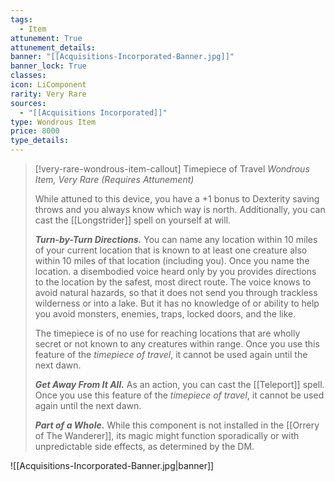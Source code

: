 ```yaml
---
tags:
  - Item
attunement: True
attunement_details: 
banner: "[[Acquisitions-Incorporated-Banner.jpg]]"
banner_lock: True
classes:
icon: LiComponent
rarity: Very Rare
sources:
  - "[[Acquisitions Incorporated]]"
type: Wondrous Item
price: 8000
type_details: 
---
```

>[!very-rare-wondrous-item-callout] Timepiece of Travel
>*Wondrous Item, Very Rare (Requires Attunement)*
>
>While attuned to this device, you have a +1 bonus to Dexterity saving throws and you always know which way is north. Additionally, you can cast the [[Longstrider]] spell on yourself at will.
>
>***Turn-by-Turn Directions.*** You can name any location within 10 miles of your current location that is known to at least one creature also within 10 miles of that location (including you). Once you name the location. a disembodied voice heard only by you provides directions to the location by the safest, most direct route. The voice knows to avoid natural hazards, so that it does not send you through trackless wilderness or into a lake. But it has no knowledge of or ability to help you avoid monsters, enemies, traps, locked doors, and the like.
>
>The timepiece is of no use for reaching locations that are wholly secret or not known to any creatures within range. Once you use this feature of the *timepiece of travel*, it cannot be used again until the next dawn.
>
>***Get Away From It All.*** As an action, you can cast the [[Teleport]] spell. Once you use this feature of the *timepiece of travel*, it cannot be used again until the next dawn.
>
>***Part of a Whole.*** While this component is not installed in the [[Orrery of The Wanderer]], its magic might function sporadically or with unpredictable side effects, as determined by the DM.

![[Acquisitions-Incorporated-Banner.jpg|banner]]

